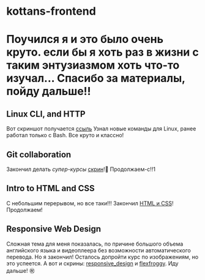 # kottans-frontend
# Поучился я и это было очень круто. если бы я хоть раз в жизни с таким энтузиазмом хоть что-то изучал... Спасибо за материалы, пойду дальше!!

## Linux CLI, and HTTP
Вот скриншот получается [ссыль](https://github.com/Stwfp/kottans-frontend/blob/main/linux_task.jpg)
Узнал новые команды для Linux, ранее работал только с Bash. Все круто и классно! 

## Git collaboration
Закончил делать _супер-курсы_ [скрин](https://github.com/Stwfp/kottans-frontend/blob/main/git-collaboration.jpg)!🐤 Продолжаем-с!!1

## Intro to HTML and CSS
С небольшим перерывом, но все таки!!! Закончил [HTML и CSS](https://github.com/Stwfp/kottans-frontend/blob/main/HTML_and_CSS_course.jpg)! Продолжаем!

## Responsive Web Design
Сложная тема для меня показалась, по причине большого объема английского языка и видеоплеера без возможности автоматического перевода. Но я закончил!
Осталось допройти курс по изображениям, но это успеется. А вот и скрины: [responsive_design](https://github.com/Stwfp/kottans-frontend/blob/main/responsive-design.jpg) и  [flexfroggy](https://github.com/Stwfp/kottans-frontend/blob/main/flexfroggy.jpg). Иду дальше! ㊗️
